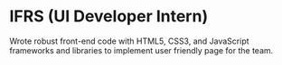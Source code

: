 # IFRS (UI Developer Intern)

Wrote robust front-end code with HTML5, CSS3, and JavaScript frameworks and libraries to implement user friendly page for the team.
